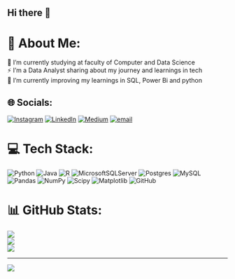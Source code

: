 ## Hi there 👋
# 💫 About Me:
🔭 I’m currently studying at faculty of Computer and Data Science<br>⚡ I’m a Data Analyst sharing about my journey and learnings in tech<br>🌱 I’m currently improving my learnings in SQL, Power Bi and python<br>


## 🌐 Socials:
[![Instagram](https://img.shields.io/badge/Instagram-%23E4405F.svg?logo=Instagram&logoColor=white)](https://instagram.com/yyakout28) [![LinkedIn](https://img.shields.io/badge/LinkedIn-%230077B5.svg?logo=linkedin&logoColor=white)](https://linkedin.com/in/a-yakout) [![Medium](https://img.shields.io/badge/Medium-12100E?logo=medium&logoColor=white)](https://medium.com/@a-yakout) [![email](https://img.shields.io/badge/Email-D14836?logo=gmail&logoColor=white)](mailto:abdelrhmanmohamedyakout@gmail.com) 

# 💻 Tech Stack:
![Python](https://img.shields.io/badge/python-3670A0?style=for-the-badge&logo=python&logoColor=ffdd54) ![Java](https://img.shields.io/badge/java-%23ED8B00.svg?style=for-the-badge&logo=openjdk&logoColor=white) ![R](https://img.shields.io/badge/r-%23276DC3.svg?style=for-the-badge&logo=r&logoColor=white) ![MicrosoftSQLServer](https://img.shields.io/badge/Microsoft%20SQL%20Server-CC2927?style=for-the-badge&logo=microsoft%20sql%20server&logoColor=white) ![Postgres](https://img.shields.io/badge/postgres-%23316192.svg?style=for-the-badge&logo=postgresql&logoColor=white) ![MySQL](https://img.shields.io/badge/mysql-4479A1.svg?style=for-the-badge&logo=mysql&logoColor=white) ![Pandas](https://img.shields.io/badge/pandas-%23150458.svg?style=for-the-badge&logo=pandas&logoColor=white) ![NumPy](https://img.shields.io/badge/numpy-%23013243.svg?style=for-the-badge&logo=numpy&logoColor=white) ![Scipy](https://img.shields.io/badge/SciPy-%230C55A5.svg?style=for-the-badge&logo=scipy&logoColor=%white) ![Matplotlib](https://img.shields.io/badge/Matplotlib-%23ffffff.svg?style=for-the-badge&logo=Matplotlib&logoColor=black) ![GitHub](https://img.shields.io/badge/github-%23121011.svg?style=for-the-badge&logo=github&logoColor=white)
# 📊 GitHub Stats:
![](https://github-readme-stats.vercel.app/api?username=A-Yakout&theme=dark&hide_border=false&include_all_commits=false&count_private=false)<br/>
![](https://github-readme-streak-stats.herokuapp.com/?user=A-Yakout&theme=dark&hide_border=false)<br/>
![](https://github-readme-stats.vercel.app/api/top-langs/?username=A-Yakout&theme=dark&hide_border=false&include_all_commits=false&count_private=false&layout=compact)

---
[![](https://visitcount.itsvg.in/api?id=A-Yakout&icon=0&color=0)](https://visitcount.itsvg.in)

<!-- Proudly created with GPRM ( https://gprm.itsvg.in ) -->

